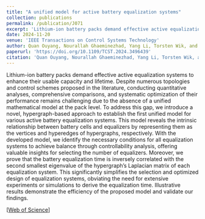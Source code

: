 ```yaml
---
title: "A unified model for active battery equalization systems"
collection: publications
permalink: /publication/J071
excerpt: 'Lithium-ion battery packs demand effective active equalization systems to enhance their usable capacity and lifetime. Despite numerous topologies and control schemes proposed in the literature, conducting quantitative analyses, comprehensive comparisons, and systematic optimization of their performance remains challenging due to the absence of a unified mathematical model at the pack level. To address this gap, we introduce a novel, hypergraph-based approach to establish the first unified model for various active battery equalization systems. This model reveals the intrinsic relationship between battery cells and equalizers by representing them as the vertices and hyperedges of hypergraphs, respectively. With the developed model, we identify the necessary conditions for all equalization systems to achieve balance through controllability analysis, offering valuable insights for selecting the number of equalizers. Moreover, we prove that the battery equalization time is inversely correlated with the second smallest eigenvalue of the hypergraph’s Laplacian matrix of each equalization system. This significantly simplifies the selection and optimized design of equalization systems, obviating the need for extensive experiments or simulations to derive the equalization time. Illustrative results demonstrate the efficiency of the proposed model and validate our findings.'
date: 2024-11-20
venue: 'IEEE Transactions on Control Systems Technology'
author: Quan Ouyang, Nourallah Ghaeminezhad, Yang Li, Torsten Wik, and Changfu Zou
paperurl: 'https://doi.org/10.1109/TCST.2024.3496439'
citation: 'Quan Ouyang, Nourallah Ghaeminezhad, Yang Li, Torsten Wik, and Changfu Zou, &quot;A unified model for active battery equalization systems,&quot; <i>IEEE Transactions on Control Systems Technology</i>, vol. 33, no. 2, pp. 685-699, Mar. 2025, doi: 10.1109/TCST.2024.3496439.'
---
```


Lithium-ion battery packs demand effective active equalization systems to enhance their usable capacity and lifetime. Despite numerous topologies and control schemes proposed in the literature, conducting quantitative analyses, comprehensive comparisons, and systematic optimization of their performance remains challenging due to the absence of a unified mathematical model at the pack level. To address this gap, we introduce a novel, hypergraph-based approach to establish the first unified model for various active battery equalization systems. This model reveals the intrinsic relationship between battery cells and equalizers by representing them as the vertices and hyperedges of hypergraphs, respectively. With the developed model, we identify the necessary conditions for all equalization systems to achieve balance through controllability analysis, offering valuable insights for selecting the number of equalizers. Moreover, we prove that the battery equalization time is inversely correlated with the second smallest eigenvalue of the hypergraph’s Laplacian matrix of each equalization system. This significantly simplifies the selection and optimized design of equalization systems, obviating the need for extensive experiments or simulations to derive the equalization time. Illustrative results demonstrate the efficiency of the proposed model and validate our findings.


[[Web of Science](https://www.webofscience.com/wos/woscc/full-record/WOS:001362212800001)] 
